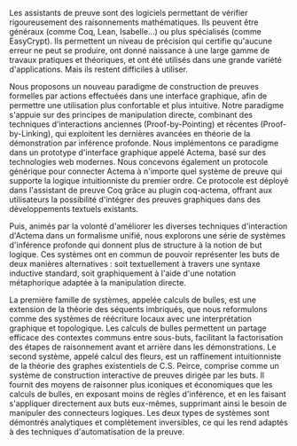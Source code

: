 Les assistants de preuve sont des logiciels permettant de vérifier
rigoureusement des raisonnements mathématiques. Ils peuvent être généraux (comme
Coq, Lean, Isabelle...) ou plus spécialisés (comme EasyCrypt). Ils permettent un
niveau de précision qui certifie qu'aucune erreur ne peut se produire, ont donné
naissance à une large gamme de travaux pratiques et théoriques, et ont été
utilisés dans une grande variété d'applications. Mais ils restent difficiles à
utiliser.

Nous proposons un nouveau paradigme de construction de preuves formelles par
actions effectuées dans une interface graphique, afin de permettre une
utilisation plus confortable et plus intuitive. Notre paradigme s'appuie sur des
principes de manipulation directe, combinant des techniques d'interactions
anciennes (Proof-by-Pointing) et récentes (Proof-by-Linking), qui exploitent les
dernières avancées en théorie de la démonstration par inférence profonde. Nous
implémentons ce paradigme dans un prototype d'interface graphique appelé Actema,
basé sur des technologies web modernes. Nous concevons également un protocole
générique pour connecter Actema à n'importe quel système de preuve qui supporte
la logique intuitionniste du premier ordre. Ce protocole est déployé dans
l'assistant de preuve Coq grâce au plugin coq-actema, offrant aux utilisateurs
la possibilité d'intégrer des preuves graphiques dans des développements
textuels existants.

Puis, animés par la volonté d'améliorer les diverses techniques d'interaction
d'Actema dans un formalisme unifié, nous explorons une série de systèmes
d'inférence profonde qui donnent plus de structure à la notion de but logique.
Ces systèmes ont en commun de pouvoir représenter les buts de deux manières
alternatives : soit textuellement à travers une syntaxe inductive standard, soit
graphiquement à l'aide d'une notation métaphorique adaptée à la manipulation
directe.

La première famille de systèmes, appelée calculs de bulles, est une extension de
la théorie des séquents imbriqués, que nous reformulons comme des systèmes de
réécriture locaux avec une interprétation graphique et topologique. Les calculs
de bulles permettent un partage efficace des contextes communs entre sous-buts,
facilitant la factorisation des étapes de raisonnement avant et arrière dans les
démonstrations. Le second système, appelé calcul des fleurs, est un raffinement
intuitionniste de la théorie des graphes existentiels de C.S. Peirce, comprise
comme un système de construction interactive de preuves dirigée par les buts. Il
fournit des moyens de raisonner plus iconiques et économiques que les calculs de
bulles, en exposant moins de règles d'inférence, et en les faisant s'appliquer
directement aux buts eux-mêmes, supprimant ainsi le besoin de manipuler des
connecteurs logiques. Les deux types de systèmes sont démontrés analytiques et
complètement inversibles, ce qui les rend adaptés à des techniques
d'automatisation de la preuve.
